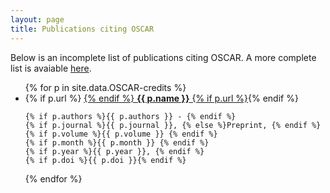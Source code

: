 ```yaml
---
layout: page
title: Publications citing OSCAR
---
```


Below is an incomplete list of publications citing OSCAR. A more complete list is avaiable [here](https://zbmath.org/?q=si:36845).

<ul>
  {% for p in site.data.OSCAR-credits %}
  <li>
    {% if p.url %}
      <a href="{{ p.url }}">
    {% endif %}
    <strong>{{ p.name }}</strong>
    {% if p.url %}</a>{% endif %}

    {% if p.authors %}{{ p.authors }} - {% endif %}
    {% if p.journal %}{{ p.journal }}, {% else %}Preprint, {% endif %}
    {% if p.volume %}{{ p.volume }} {% endif %}
    {% if p.month %}{{ p.month }} {% endif %}
    {% if p.year %}{{ p.year }}, {% endif %}
    {% if p.doi %}{{ p.doi }}{% endif %}
  </li>
  {% endfor %}
</ul>
